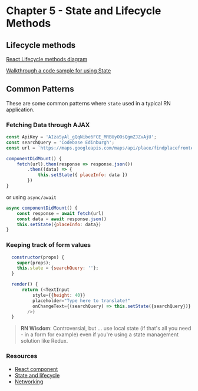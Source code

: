 # Chapter 5 - State and Lifecycle Methods

## Lifecycle methods

[React Lifecycle methods diagram](http://projects.wojtekmaj.pl/react-lifecycle-methods-diagram/)

[Walkthrough a code sample for using State](https://codepen.io/gaearon/pen/amqdNA?editors=0010)

## Common Patterns

These are some common patterns where `state` used in a typical RN application.

### Fetching Data through AJAX

```js
const ApiKey = 'AIzaSyAl_gQqNibe6FCE_MRBUyOOsQgmZJZvAjU';
const searchQuery = 'Codebase Edinburgh';
const url = `https://maps.googleapis.com/maps/api/place/findplacefromtext/json?input=${searchQuery}&inputtype=textquery&fields=photos,formatted_address,name,rating,opening_hours,geometry&key=${ApiKey}`

componentDidMount() {
    fetch(url).then(response => response.json())
        .then((data) => {
            this.setState({ placeInfo: data })
        })
}
```

or using `async/await`

```js
async componentDidMount() {
    const response = await fetch(url)
    const data = await response.json()
    this.setState({placeInfo: data})
}
```

### Keeping track of form values

```js
  constructor(props) {
    super(props);
    this.state = {searchQuery: ''};
  }

  render() {
      return (<TextInput
          style={{height: 40}}
          placeholder="Type here to translate!"
          onChangeText={(searchQuery) => this.setState({searchQuery})}
        />)
  }
```

> **RN Wisdom**: Controversial, but ... use local state (if that's all you need - in a form for example) even if you're using a state management solution like Redux.

### Resources
- [React component](https://reactjs.org/docs/react-component.html)
- [State and lifecycle](https://reactjs.org/docs/state-and-lifecycle.html)
- [Networking](https://facebook.github.io/react-native/docs/network)
